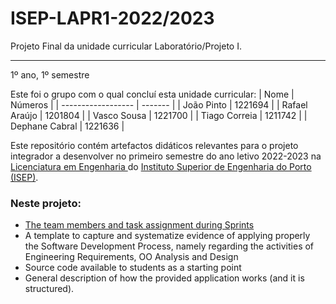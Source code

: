 # ISEP-LAPR1-2022/2023

Projeto Final da unidade curricular Laboratório/Projeto I.

------------------

1º ano, 1º semestre

Este foi o grupo com o qual concluí esta unidade curricular:
| Nome               | Números |
| ------------------ | ------- |
| João Pinto         | 1221694 |
| Rafael Araújo      | 1201804 |
| Vasco Sousa        | 1221700 |
| Tiago Correia      | 1211742 |
| Dephane Cabral     | 1221636 |


Este repositório contém artefactos didáticos relevantes para o projeto integrador a desenvolver no primeiro semestre do ano letivo 2022-2023 na [Licenciatura em Engenharia ](http://www.isep.ipp.pt/Course/Course/26) do [Instituto Superior de Engenharia do Porto (ISEP)](http://www.isep.ipp.pt).


### Neste projeto: ###

* [The team members and task assignment during Sprints](docs/README.md)
* A template to capture and systematize evidence of applying properly the Software Development Process, namely regarding the activities of Engineering Requirements, OO Analysis and Design
* Source code available to students as a starting point
* General description of how the provided application works (and it is structured).
